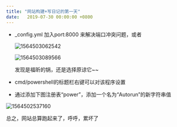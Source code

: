 ```yaml
---
title: "网站构建+写日记的第一天"
date:   2019-07-30 00:00:00 +0800
---
```



- _config.yml 加入port:8000 来解决端口冲突问题，或者

  ![1564503062542](https://i.imgur.com/Hyf0xXp.png)

  ![1564503089566](https://i.imgur.com/GXMsipA.png)

  发现是福昕的锅，还是选择原谅它~~

- cmd/powershell的标题栏右键可以对该程序设置

- 通过添加下图注册表“power”，添加一个名为“Autorun”的新字符串值

![1564502537160](https://i.imgur.com/uZLlwzJ.png)

总之，网站总算跑起来了，呼呼，累坏了
